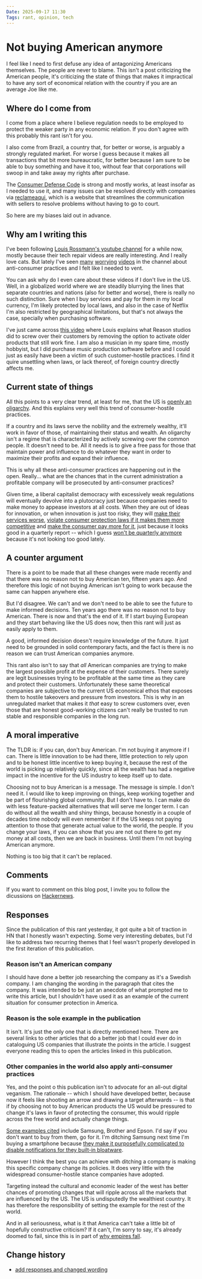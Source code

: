 ```yaml
---
Date: 2025-09-17 11:30
Tags: rant, opinion, tech
---
```


# Not buying American anymore

I feel like I need to first defuse any idea of antagonizing Americans
themselves. The people are never to blame. This isn't a post criticizing the
American people, it's criticizing the state of things that makes it impractical
to have any sort of economical relation with the country if you are an average
Joe like me.

## Where do I come from

I come from a place where I believe regulation needs to be employed to protect
the weaker party in any economic relation. If you don't agree with this
probably this rant isn't for you.

I also come from Brazil, a country that, for better or worse, is arguably a
strongly regulated market. For worse I guess because it makes all transactions
that bit more bureaucratic, for better because I am sure to be able to buy
something and have it too, without fear that corporations will swoop in and
take away my rights after purchase.

The [Consumer Defense
Code](https://www.gov.br/mj/pt-br/assuntos/seus-direitos/consumidor/Anexos/guia-do-consumidor-estrangeiro-ingles.pdf)
is strong and mostly works, at least insofar as I needed to use it, and many
issues can be resolved directly with companies via
[reclameaqui](https://www.reclameaqui.com.br/), which is a website that
streamlines the communication with sellers to resolve problems without having
to go to court.

So here are my biases laid out in advance.

## Why am I writing this

I've been following [Louis Rossmann's youtube
channel](https://www.youtube.com/@rossmanngroup) for a while now, mostly
because their tech repair videos are really interesting. And I really love
cats. But lately I've seen
[many](https://youtu.be/HlyiLQ6WPRU?si=LeS8D1ntWfTUrUUB)
[worrying](https://youtu.be/KNuZ3BjT7IU?si=93NVeqWEI1CO24Nv)
[videos](https://youtu.be/lzdIjCzKhfM?si=dET-MmiWzW7VJixk) in the channel about
anti-consumer practices and I felt like I needed to vent.

You can ask why do I even care about these videos if I don't live in the US.
Well, in a globalized world where we are steadily blurrying the lines that
separate countries and nations (also for better and worse), there is really no
such distinction. Sure when I buy services and pay for them in my local
currency, I'm likely protected by local laws, and also in the case of Netflix
I'm also restricted by geographical limitations, but that's not always the
case, specially when purchasing software.

I've just came across [this
video](https://youtu.be/YAx3yCNomkg?si=PhsAcUN-z7zXpvOC) where Louis explains
what Reason studios did to screw over their customers by removing the option to
activate older products that still work fine. I am also a musician in my spare
time, mostly hobbyist, but I did purchase music production software before and
I could just as easily have been a victim of such customer-hostile practices. I
find it quire unsettling when laws, or lack thereof, of foreign country
directly affects me.

## Current state of things

All this points to a very clear trend, at least for me, that the US is [openly
an
oligarchy](https://www.hks.harvard.edu/faculty-research/policycast/oligarchy-open-what-happens-now-us-forced-confront-its-plutocracy).
And this explains very well this trend of consumer-hostile practices.

If a country and its laws serve the nobility and the extremely wealthy, it'll
work in favor of those, of maintaining their status and wealth. An oligarchy
isn't a regime that is characterized by actively screwing over the common
people. It doesn't need to be. All it needs is to give a free pass for those
that maintain power and influence to do whatever they want in order to maximize
their profits and expand their influence.

This is why all these anti-consumer practices are happening out in the open.
Really... what are the chances that in the current administration a profitable
company will be prosecuted by anti-consumer practices?

Given time, a liberal capitalist democracy with excessively weak regulations
will eventually devolve into a plutocracy just because companies need to make
money to appease investors at all costs. When they are out of ideas for
innovation, or when innovation is just too risky, they will [make their
services
worse](https://www.baldurbjarnason.com/2024/the-deterioration-of-google/),
[violate consumer protection laws if it makes them more
competitive](https://shawlewenz.com/11-times-big-brands-violated-consumer-protection-laws/)
and [make the consumer pay more for
it](https://disconnect.blog/ive-had-it-with-microsoft/), just because it looks
good in a quarterly report -- which I guess [won't be quarterly
anymore](https://www.reuters.com/sustainability/boards-policy-regulation/trump-renews-calls-ending-quarterly-reports-companies-2025-09-16/)
because it's not looking too good lately.

## A counter argument

There is a point to be made that all these changes were made recently and that
there was no reason not to buy American ten, fifteen years ago. And therefore
this logic of not buying American isn't going to work because the same can
happen anywhere else.

But I'd disagree. We can't and we don't need to be able to see the future to
make informed decisions. Ten years ago there was no reason not to buy American.
There is now and that's the end of it. If I start buying European and they
start behaving like the US does now, then this rant will just as easily apply
to them.

A good, informed decision doesn't require knowledge of the future. It just need
to be grounded in solid contemporary facts, and the fact is there is no reason
we can trust American companies anymore.

This rant also isn't to say that *all* American companies are trying to make
the largest possible profit at the expense of their customers. There surely are
legit businesses trying to be profitable at the same time as they care and
protect their customers. Unfortunately these same theoretical companies are
subjective to the current US economical ethos that exposes them to hostile
takeovers and pressure from investors. This is why in an unregulated market
that makes it *that* easy to screw customers over, even those that are honest
good-working citizens can't really be trusted to run stable and responsible
companies in the long run.

## A moral imperative

The TLDR is: if you can, don't buy American. I'm not buying it anymore if I
can. There is little innovation to be had there, little protection to rely upon
and to be honest little incentive to keep buying it, because the rest of the
world is picking up relatively quickly, since all the wealth has had a negative
impact in the incentive for the US industry to keep itself up to date.

Choosing not to buy American is a message. The message is simple. I don't need
it. I would like to keep improving on things, keep working together and be part
of flourishing global community. But I don't have to. I can make do with less
feature-packed alternatives that will serve me longer term. I can do without
all the wealth and shiny things, because honestly in a couple of decades time
nobody will even remember it if the US keeps not paying attention to those that
generate actual value to the world, the people. If you change your laws, if you
can show that you are not out there to get my money at all costs, then we are
back in business. Until them I'm not buying American anymore.

Nothing is too big that it can't be replaced.

## Comments

If you want to comment on this blog post, I invite you to follow the dicussions
on [Hackernews](https://news.ycombinator.com/item?id=45277346).

## Responses

Since the publication of this rant yesterday, it got quite a bit of traction in
HN that I honestly wasn't expecting. Some very interesting debates, but I'd
like to address two recurring themes that I feel wasn't properly developed in
the first iteration of this publication.

### Reason isn't an American company

I should have done a better job researching the company as it's a Swedish
company. I am changing the wording in the paragraph that cites the company. It
was intended to be just an anecdote of what prompted me to write this article,
but I shouldn't have used it as an example of the current situation for
consumer protection in America.

### Reason is the sole example in the publication

It isn't. It's just the only one that is directly mentioned here. There are
several links to other articles that do a better job that I could ever do in
cataloguing US companies that illustrate the points in the article. I suggest
everyone reading this to open the articles linked in this publication.

### Other companies in the world also apply anti-consumer practices

Yes, and the point o this publication isn't to advocate for an all-out digital
veganism. The rationale -- which I should have developed better, because now it
feels like shooting an arrow and drawing a target afterwards -- is that if by
choosing not to buy American products the US would be pressured to change it's
laws in favor of protecting the consumer, this would ripple across the free
world and actually change things.

[Some examples cited](https://news.ycombinator.com/item?id=45277977) include
Samsung, Brother and Epson. I'd say if you don't want to buy from them, go for
it. I'm ditching Samsung next time I'm buying a smartphone because [they make
it purposefully complicated to disable notifications for they built-in
bloatware](https://us.community.samsung.com/t5/Galaxy-S23/Can-t-disable-Galaxy-Store-notifications/m-p/2864075#M43549).

However I think the best you can achieve with ditching a company is making this
specific company change its policies. It does very little with the widespread
consumer-hostile stance companies have adopted.

Targeting instead the cultural and economic leader of the west has better
chances of promoting changes that will ripple across all the markets that are
influenced by the US. The US is undisputedly the wealthiest country. It has
therefore the responsibility of setting the example for the rest of the world.

And in all seriousness, what is it that America can't take a little bit of
hopefully constructive criticism? If it can't, I'm sorry to say, it's already
doomed to fail, since this is in part of [why empires
fall](https://www.amazon.com.br/Why-Empires-Fall-America-Future/dp/0300280084).

## Change history

- [add responses and changed wording](https://github.com/gchamon/xd1.dev/pull/6/files)
